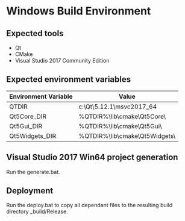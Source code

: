 Windows Build Environment
=========================

Expected tools
--------------

-   Qt
-   CMake
-   Visual Studio 2017 Community Edition

Expected environment variables
------------------------------

| Environment Variable  | Value                         |
|-----------------------|-------------------------------|
| QTDIR                 | c:\Qt\5.12.1\msvc2017_64       |
| Qt5Core_DIR           | %QTDIR%\lib\cmake\Qt5Core\    |
| Qt5Gui_DIR            | %QTDIR%\lib\cmake\Qt5Gui\     |
| Qt5Widgets_DIR        | %QTDIR%\lib\cmake\Qt5Widgets\ |

Visual Studio 2017 Win64 project generation
-------------------------------------------

Run the generate.bat.

Deployment
----------

Run the deploy.bat to copy all dependant files to the resulting build directory _build/Release.
